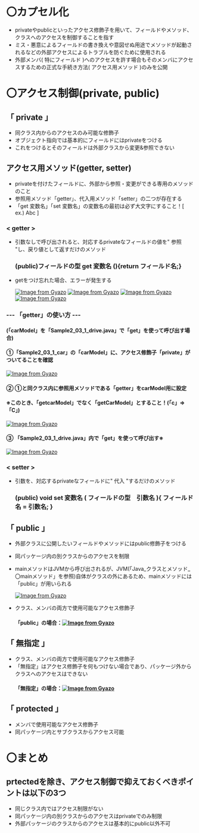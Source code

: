 # 〇カプセル化
- privateやpublicといったアクセス修飾子を用いて、フィールドやメソッド、クラスへのアクセスを制御することを指す
- ミス・悪意によるフィールドの書き換えや意図せぬ用途でメソッドが起動されるなどの外部アクセスによるトラブルを防ぐために使用される
- 外部メンバ( 特にフィールド )へのアクセスを許す場合もそのメンバにアクセスするための正式な手続き方法( アクセス用メソッド )のみを公開

# 〇アクセス制御(private, public)
## 「 private 」
- 同クラス内からのアクセスのみ可能な修飾子
- オブジェクト指向では基本的にフィールドにはprivateをつける
- これをつけるとそのフィールドは外部クラスから変更&参照できない

## アクセス用メソッド(getter, setter)
- privateを付けたフィールドに、外部から参照・変更ができる専用のメソッドのこと
- 参照用メソッド「getter」、代入用メソッド「setter」の二つが存在する
- 「get 変数名」「set 変数名」の変数名の最初は必ず大文字にすること！[ ex.) Abc ]

### < getter >
- 引数なしで呼び出されると、対応するprivateなフィールドの値を" 参照 "し、戻り値として返すだけのメソッド

  ### (public)フィールドの型 get 変数名 (){return フィールド名;} 　

- getをつけ忘れた場合、エラーが発生する
  
  [![Image from Gyazo](https://i.gyazo.com/6cb0a19ff98b14011330ce06fe7291e2.png)](https://gyazo.com/6cb0a19ff98b14011330ce06fe7291e2)
  [![Image from Gyazo](https://i.gyazo.com/2773177a1e5819aa03107c6edea4b255.png)](https://gyazo.com/2773177a1e5819aa03107c6edea4b255)
  [![Image from Gyazo](https://i.gyazo.com/03ef805454148ba021c4e0e3cf2bbb27.png)](https://gyazo.com/03ef805454148ba021c4e0e3cf2bbb27)
  [![Image from Gyazo](https://i.gyazo.com/43cdf035e7c65500722f56a7c4d2a4e8.png)](https://gyazo.com/43cdf035e7c65500722f56a7c4d2a4e8)

### --- 「getter」の使い方 ---
#### (「carModel」を「Sample2_03_1_drive.java」で「get」を使って呼び出す場合)
#### ①「Sample2_03_1_car」の「carModel」に、アクセス修飾子「private」がついてることを確認
  [![Image from Gyazo](https://i.gyazo.com/c047f6af19024441906789a3d14ec7a0.png)](https://gyazo.com/c047f6af19024441906789a3d14ec7a0)
#### ② ①と同クラス内に参照用メソッドである「getter」をcarModel用に設定
#### ※このとき、「getcarModel」でなく「getCarModel」とすること！(「c」⇒「C」)
  [![Image from Gyazo](https://i.gyazo.com/9290e9905badcf929e6765499e464efe.png)](https://gyazo.com/9290e9905badcf929e6765499e464efe)
#### ③ 「Sample2_03_1_drive.java」内で「get」を使って呼び出す※
  [![Image from Gyazo](https://i.gyazo.com/859b9932c1a72ae57ee8242c7114c152.png)](https://gyazo.com/859b9932c1a72ae57ee8242c7114c152)

### < setter >
- 引数を、対応するprivateなフィールドに" 代入 "するだけのメソッド

  ### (public) void set 変数名 ( フィールドの型　引数名 ){ フィールド名 = 引数名; }

## 「 public 」
- 外部クラスに公開したいフィールドやメソッドにはpublic修飾子をつける
- 同パッケージ内の別クラスからのアクセスを制限
- mainメソッドはJVMから呼び出されるが、JVM(「Java_クラスとメソッド_〇mainメソッド」を参照)自体がクラスの外にあるため、mainメソッドには「public」が用いられる
  
   [![Image from Gyazo](https://i.gyazo.com/2bb711d632a7f956b57c8d09b070cbce.png)](https://gyazo.com/2bb711d632a7f956b57c8d09b070cbce)
  
- クラス、メンバの両方で使用可能なアクセス修飾子
  #### 「public」の場合：[![Image from Gyazo](https://i.gyazo.com/abf953f0e709074536bc184eebc686fe.png)](https://gyazo.com/abf953f0e709074536bc184eebc686fe)

## 「 無指定 」
- クラス、メンバの両方で使用可能なアクセス修飾子
- 「無指定」はアクセス修飾子を何もつけない場合であり、パッケージ外からクラスへのアクセスはできない
  #### 「無指定」の場合：[![Image from Gyazo](https://i.gyazo.com/7d2be54a240a82393f55229e45383467.png)](https://gyazo.com/7d2be54a240a82393f55229e45383467)


## 「 protected 」
- メンバで使用可能なアクセス修飾子
- 同パッケージ内とサブクラスからアクセス可能

# 〇まとめ
## prtectedを除き、アクセス制御で抑えておくべきポイントは以下の3つ
- 同じクラス内ではアクセス制限がない
- 同パッケージ内の別クラスからのアクセスはprivateでのみ制限
- 外部パッケージのクラスからのアクセスは基本的にpublic以外不可
